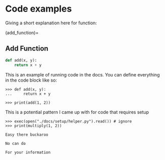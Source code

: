 # Code examples

Giving a short explanation here for function:

(add_function)=
## Add Function

```python
def add(x, y):
    return x + y
```

This is an example of running code in the docs. You can define everything in the code block like so:


```{runblock} pycon
>>> def add(x, y):
...     return x + y

>>> print(add(1, 2))
```

This is a potential pattern I came up with for code that requires setup

```{runblock} pycon
>>> exec(open("./docs/setup/helper.py").read()) # ignore
>>> print(multiply(1, 2))
```

```{warning}
Easy there buckaroo
```

```{error}
No can do
```

```{note}
For your information
```